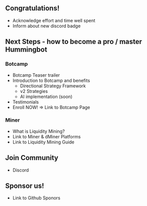 ## Congratulations!

- Acknowledge effort and time well spent
- Inform about new discord badge

## Next Steps - how to become a pro / master Hummingbot

### Botcamp

- Botcamp Teaser trailer
- Introduction to Botcamp and benefits
    - Directional Strategy Framework
    - v2 Strategies
    - AI implementation (soon)
- Testimonials
- Enroll NOW! ⇒ Link to Botcamp Page

### Miner

- What is Liquidity Mining?
- Link to Miner & dMiner Platforms
- Link to Liquidity Mining Guide

## Join Community

- Discord

## Sponsor us!

- Link to Github Sponors